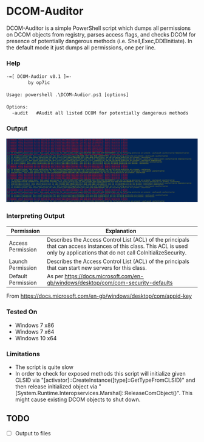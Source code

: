 DCOM-Auditor
===============

DCOM-Auditor is a simple PowerShell script which dumps all permissions on DCOM objects from registry, parses access flags, and checks DCOM for presence of potentially dangerous methods (i.e. Shell,Exec,DDEInitiate). In the default mode it just dumps all permissions, one per line.

### Help

```
-=[ DCOM-Audior v0.1 ]=-
        by op7ic

Usage: powershell .\DCOM-Audior.ps1 [options]

Options:
  -audit   #Audit all listed DCOM for potentially dangerous methods  
```


### Output

![Alt text](pic/dcom-run.png?raw=true "Standard Output")


### Interpreting Output

| Permission  | Explanation | 
| ------------- | ------------- |
| Access Permission | Describes the Access Control List (ACL) of the principals that can access instances of this class. This ACL is used only by applications that do not call CoInitializeSecurity. |
| Launch Permission | Describes the Access Control List (ACL) of the principals that can start new servers for this class. |
| Default Permission | As per https://docs.microsoft.com/en-gb/windows/desktop/com/com-security-defaults |

From https://docs.microsoft.com/en-gb/windows/desktop/com/appid-key
### Tested On

* Windows 7 x86
* Windows 7 x64
* Windows 10 x64

### Limitations

- The script is quite slow
- In order to check for exposed methods this script will initialize given CLSID via "[activator]::CreateInstance([type]::GetTypeFromCLSID)" and then release initialized object via "[System.Runtime.Interopservices.Marshal]::ReleaseComObject()". This might cause existing DCOM objects to shut down.


## TODO
- [ ] Output to files 


